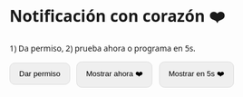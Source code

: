 <html lang="es">
<head>
  <meta charset="utf-8" />
  <meta name="viewport" content="width=device-width,initial-scale=1" />
  <title>Notificación con corazón</title>
  <style>
    body { font-family: system-ui, sans-serif; padding: 2rem; }
    button { padding: .7rem 1rem; margin-right: .5rem; border-radius: .6rem; border: 1px solid #ddd; cursor: pointer; }
  </style>
</head>
<body>
  <h1>Notificación con corazón ❤️</h1>
  <p>1) Da permiso, 2) prueba ahora o programa en 5s.</p>

  <button id="perm">Dar permiso</button>
  <button id="now">Mostrar ahora ❤️</button>
  <button id="in5">Mostrar en 5s ❤️</button>

  <script>
    const soportaNotificaciones = 'Notification' in window;

    async function pedirPermiso() {
      if (!soportaNotificaciones) {
        alert('Tu navegador no soporta notificaciones.');
        return;
      }
      const estado = await Notification.requestPermission();
      if (estado === 'granted') {
        mostrar('¡Permiso concedido! 💖');
      } else {
        alert('Necesitas conceder permiso para mostrar notificaciones.');
      }
    }

    function mostrar(body = 'Aquí va tu corazón ❤️') {
      if (!soportaNotificaciones) {
        alert('Tu navegador no soporta notificaciones.');
        return;
      }
      if (Notification.permission === 'granted') {
        new Notification('¡Ping de amor! ❤️', {
          body: body,
          // Puedes añadir un icono si tienes una URL: icon: 'icono.png'
        });
      } else {
        alert('Primero pulsa "Dar permiso".');
      }
    }

    document.getElementById('perm').addEventListener('click', pedirPermiso);
    document.getElementById('now').addEventListener('click', () => mostrar('¡Hola! Aquí está tu corazón ❤️'));
    document.getElementById('in5').addEventListener('click', () => {
      setTimeout(() => mostrar('Recordatorio con ❤️'), 5000);
      alert('Programada para 5 segundos.');
    });
  </script>
</body>
</html>
